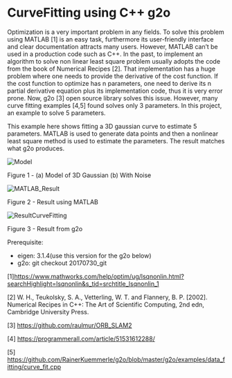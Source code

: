 # CurveFitting using C++ g2o 

Optimization is a very important problem in any fields. To solve this problem using MATLAB [1] is an easy task, furthermore its user-friendly interface and clear documentation attracts many users. However, MATLAB can’t be used in a production code such as C++. In the past, to implement an algorithm to solve non linear least square problem usually adopts the code from the book of Numerical Recipes [2]. That implementation has a huge problem where one needs to provide the derivative of the cost function. If the cost function to optimize has n parameters, one need to derive its n partial derivative equation plus its implementation code, thus it is very error prone. 
Now, g2o [3] open source library solves this issue. However, many curve fitting examples [4,5] found solves only 3 parameters. In this project, an example to solve 5 parameters.

This example here shows fitting a 3D gaussian curve to estimate 5 parameters. MATLAB is used to generate data points and then a nonlinear least square method is used to estimate the parameters. The result matches what g2o produces.

![Model](https://user-images.githubusercontent.com/80547721/153137026-b692768c-087a-4025-8fc7-e8c4f8409337.jpg)

Figure 1 - (a) Model of 3D Gaussian (b) With Noise

![MATLAB_Result](https://user-images.githubusercontent.com/80547721/153137362-08920e7c-8055-40cd-909d-bd6a579a8297.PNG)

Figure 2 - Result using MATLAB 

![ResultCurveFitting](https://user-images.githubusercontent.com/80547721/153137064-e8dbe005-7ef7-4ebb-a8c8-c30215b10e3a.PNG)

Figure 3 - Result from g2o


Prerequisite:
- eigen: 3.1.4(use this version for the g2o below)
- g2o:  git checkout 20170730_git


[1]https://www.mathworks.com/help/optim/ug/lsqnonlin.html?searchHighlight=lsqnonlin&s_tid=srchtitle_lsqnonlin_1

[2] W. H., Teukolsky, S. A., Vetterling, W. T. and Flannery, B. P. [2002]. Numerical Recipes in C++: The Art of Scientific Computing, 2nd edn, Cambridge University
Press.

[3] https://github.com/raulmur/ORB_SLAM2

[4] https://programmerall.com/article/51531612288/

[5] https://github.com/RainerKuemmerle/g2o/blob/master/g2o/examples/data_fitting/curve_fit.cpp

